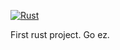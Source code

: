 [![Rust](https://github.com/CrunchwrapSupreme/raycaster/actions/workflows/rust.yml/badge.svg?branch=main)](https://github.com/CrunchwrapSupreme/raycaster/actions/workflows/rust.yml)

First rust project. Go ez.
